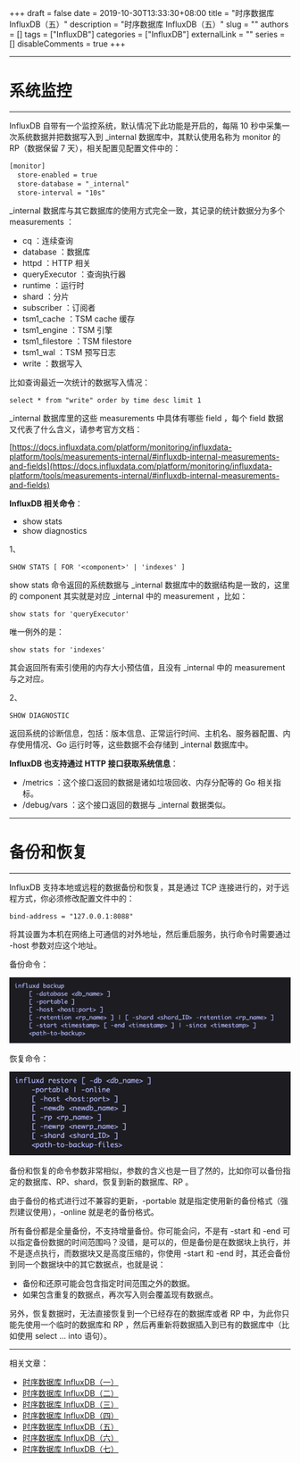 +++
draft = false
date = 2019-10-30T13:33:30+08:00
title = "时序数据库 InfluxDB（五）"
description = "时序数据库 InfluxDB（五）"
slug = ""
authors = []
tags = ["InfluxDB"]
categories = ["InfluxDB"]
externalLink = ""
series = []
disableComments = true
+++

---
# 系统监控
---


InfluxDB 自带有一个监控系统，默认情况下此功能是开启的，每隔 10 秒中采集一次系统数据并把数据写入到 _internal 数据库中，其默认使用名称为 monitor 的 RP（数据保留 7 天），相关配置见配置文件中的：
```
[monitor]
  store-enabled = true
  store-database = "_internal"
  store-interval = "10s"
```


_internal 数据库与其它数据库的使用方式完全一致，其记录的统计数据分为多个 measurements ：

* cq ：连续查询
* database ：数据库
* httpd ：HTTP 相关
* queryExecutor ：查询执行器
* runtime ：运行时
* shard ：分片
* subscriber ：订阅者
* tsm1_cache ：TSM cache 缓存
* tsm1_engine ：TSM 引擎
* tsm1_filestore ：TSM filestore
* tsm1_wal ：TSM 预写日志
* write ：数据写入



比如查询最近一次统计的数据写入情况：
```
select * from "write" order by time desc limit 1
```


_internal 数据库里的这些 measurements 中具体有哪些 field ，每个 field 数据又代表了什么含义，请参考官方文档：

[https://docs.influxdata.com/platform/monitoring/influxdata-platform/tools/measurements-internal/#influxdb-internal-measurements-and-fields](https://docs.influxdata.com/platform/monitoring/influxdata-platform/tools/measurements-internal/#influxdb-internal-measurements-and-fields)




**InfluxDB 相关命令**：

* show stats
* show diagnostics



1、
```
SHOW STATS [ FOR '<component>' | 'indexes' ]
```
show stats 命令返回的系统数据与 _internal 数据库中的数据结构是一致的，这里的 component 其实就是对应 _internal 中的 measurement ，比如：
```
show stats for 'queryExecutor'
```


唯一例外的是：
```
show stats for 'indexes'
```
其会返回所有索引使用的内存大小预估值，且没有 _internal 中的 measurement 与之对应。



2、
```
SHOW DIAGNOSTIC
```
返回系统的诊断信息，包括：版本信息、正常运行时间、主机名、服务器配置、内存使用情况、Go 运行时等，这些数据不会存储到 _internal 数据库中。





**InfluxDB 也支持通过 HTTP 接口获取系统信息**：

* /metrics ：这个接口返回的数据是诸如垃圾回收、内存分配等的 Go 相关指标。
* /debug/vars ：这个接口返回的数据与 _internal 数据类似。






---
# 备份和恢复
---


InfluxDB 支持本地或远程的数据备份和恢复，其是通过 TCP 连接进行的，对于远程方式，你必须修改配置文件中的：
```
bind-address = "127.0.0.1:8088"
```
将其设置为本机在网络上可通信的对外地址，然后重启服务，执行命令时需要通过 -host 参数对应这个地址。



备份命令：

![backup](/images/influxdb/backup.png)



恢复命令：

![restore](/images/influxdb/restore.png)



备份和恢复的命令参数非常相似，参数的含义也是一目了然的，比如你可以备份指定的数据库、RP、shard，恢复到新的数据库、RP 。



由于备份的格式进行过不兼容的更新，-portable 就是指定使用新的备份格式（强烈建议使用），-online 就是老的备份格式。



所有备份都是全量备份，不支持增量备份。你可能会问，不是有 -start 和 -end 可以指定备份数据的时间范围吗？没错，是可以的，但是备份是在数据块上执行，并不是逐点执行，而数据块又是高度压缩的，你使用 -start 和 -end 时，其还会备份到同一个数据块中的其它数据点，也就是说：
* 备份和还原可能会包含指定时间范围之外的数据。
* 如果包含重复的数据点，再次写入则会覆盖现有数据点。


另外，恢复数据时，无法直接恢复到一个已经存在的数据库或者 RP 中，为此你只能先使用一个临时的数据库和 RP ，然后再重新将数据插入到已有的数据库中（比如使用 select ... into 语句）。

---
相关文章：
- [时序数据库 InfluxDB（一）](/posts/influxdb/1/)
- [时序数据库 InfluxDB（二）](/posts/influxdb/2/)
- [时序数据库 InfluxDB（三）](/posts/influxdb/3/)
- [时序数据库 InfluxDB（四）](/posts/influxdb/4/)
- [时序数据库 InfluxDB（五）](/posts/influxdb/5/)
- [时序数据库 InfluxDB（六）](/posts/influxdb/6/)
- [时序数据库 InfluxDB（七）](/posts/influxdb/7/)
